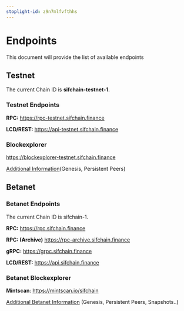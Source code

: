 ```yaml
---
stoplight-id: z9n7mlfvfthhs
---
```


# Endpoints

This document will provide the list of available endpoints

## Testnet

The current Chain ID is **sifchain-testnet-1.**


### Testnet Endpoints


**RPC:**	https://rpc-testnet.sifchain.finance

**LCD/REST:**	https://api-testnet.sifchain.finance


### Blockexplorer
https://blockexplorer-testnet.sifchain.finance


[Additional Information](https://github.com/Sifchain/networks/tree/master/testnet/sifchain-testnet-1)(Genesis, Persistent Peers)


## Betanet

### Betanet Endpoints

The current Chain ID is sifchain-1.

**RPC:**	https://rpc.sifchain.finance

**RPC: (Archive)**	https://rpc-archive.sifchain.finance

**gRPC:**	https://grpc.sifchain.finance

**LCD/REST:**	https://api.sifchain.finance

### Betanet Blockexplorer

**Mintscan**: https://mintscan.io/sifchain

[Additional Betanet Information](https://github.com/Sifchain/networks/tree/master/betanet/sifchain-1) (Genesis, Persistent Peers, Snapshots..)
